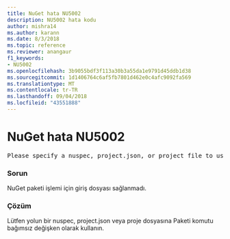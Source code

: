 ```yaml
---
title: NuGet hata NU5002
description: NU5002 hata kodu
author: mishra14
ms.author: karann
ms.date: 8/3/2018
ms.topic: reference
ms.reviewer: anangaur
f1_keywords:
- NU5002
ms.openlocfilehash: 3b9055bdf3f113a30b3a55da1e9791d45ddb1d38
ms.sourcegitcommit: 1d1406764c6af5fb7801d462e0c4afc9092fa569
ms.translationtype: MT
ms.contentlocale: tr-TR
ms.lasthandoff: 09/04/2018
ms.locfileid: "43551888"
---
```

# <a name="nuget-error-nu5002"></a>NuGet hata NU5002
<pre>Please specify a nuspec, project.json, or project file to use.</pre>

### <a name="issue"></a>Sorun

NuGet paketi işlemi için giriş dosyası sağlanmadı.


### <a name="solution"></a>Çözüm

Lütfen yolun bir nuspec, project.json veya proje dosyasına Paketi komutu bağımsız değişken olarak kullanın.

